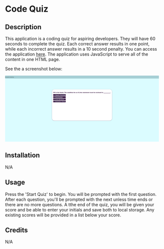 # Code Quiz
## Description
This application is a coding quiz for aspiring developers. They will have 60 seconds to complete the quiz. Each correct answer results in one point, while each incorrect answer results in a 10 second penalty. You can access the application [here](https://aaron-heath.github.io/code-quiz/). The application uses JavaScript to serve all of the content in one HTML page.

See the a screenshot below:

![Code Quiz Screenshot](./assets/img/code-quiz-screenshot.png)

## Installation

N/A

## Usage

Press the 'Start Quiz' to begin. You will be prompted with the first question. After each question, you'll be prompted with the next unless time ends or there are no more questions. A tthe end of the quiz, you will be given your score and be able to enter your initials and save both to local storage. Any existing scores will be provided in a list below your score.

## Credits

N/A